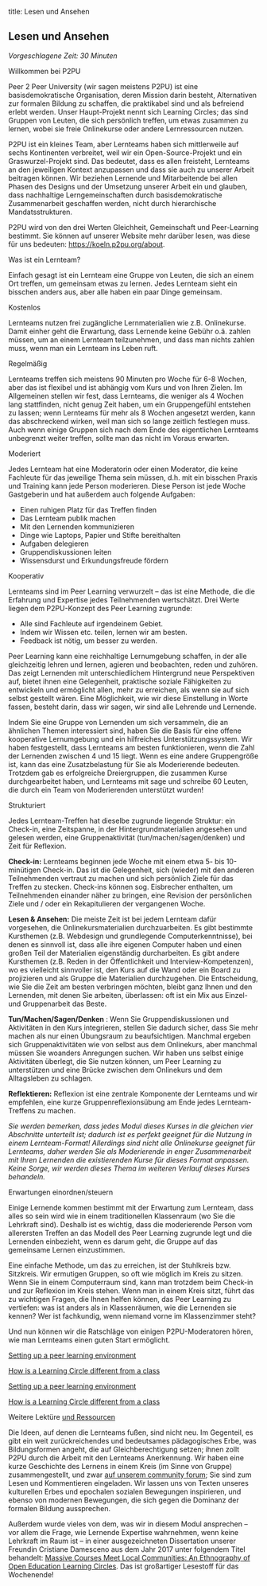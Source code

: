 title: Lesen und Ansehen

## Lesen und Ansehen

_Vorgeschlagene Zeit: 30 Minuten_

Willkommen bei P2PU

Peer 2 Peer University (wir sagen meistens P2PU) ist eine basisdemokratische Organisation, deren Mission darin besteht, Alternativen zur formalen Bildung zu schaffen, die praktikabel sind und als befreiend erlebt werden. Unser Haupt-Projekt nennt sich Learning Circles; das sind Gruppen von Leuten, die sich persönlich treffen, um etwas zusammen zu lernen, wobei sie freie Onlinekurse oder andere Lernressourcen nutzen.

P2PU ist ein kleines Team, aber Lernteams haben sich mittlerweile auf sechs Kontinenten verbreitet, weil wir ein Open-Source-Projekt und ein Graswurzel-Projekt sind. Das bedeutet, dass es allen freisteht, Lernteams an den jeweiligen Kontext anzupassen und dass sie auch zu unserer Arbeit beitragen können. Wir beziehen Lernende und Mitarbeitende bei allen Phasen des Designs und der Umsetzung unserer Arbeit ein und glauben, dass nachhaltige Lerngemeinschaften durch basisdemokratische Zusammenarbeit geschaffen werden, nicht durch hierarchische Mandatsstrukturen.

P2PU wird von den drei Werten Gleichheit, Gemeinschaft und Peer-Learning bestimmt. Sie können auf unserer Website mehr darüber lesen, was diese für uns bedeuten:
 https://koeln.p2pu.org/about.

Was ist ein Lernteam?

Einfach gesagt ist ein Lernteam eine Gruppe von Leuten, die sich an einem Ort treffen, um gemeinsam etwas zu lernen. Jedes Lernteam sieht ein bisschen anders aus, aber alle haben ein paar Dinge gemeinsam.

Kostenlos

Lernteams nutzen frei zugängliche Lernmaterialien wie z.B. Onlinekurse. Damit einher geht die Erwartung, dass Lernende keine Gebühr o.ä. zahlen müssen, um an einem Lernteam teilzunehmen, und dass man nichts zahlen muss, wenn man ein Lernteam ins Leben ruft.

Regelmäßig

Lernteams treffen sich meistens 90 Minuten pro Woche für 6-8 Wochen, aber das ist flexibel und ist abhängig vom Kurs und von Ihren Zielen. Im Allgemeinen stellen wir fest, dass Lernteams, die weniger als 4 Wochen lang stattfinden, nicht genug Zeit haben, um ein Gruppengefühl entstehen zu lassen; wenn Lernteams für mehr als 8 Wochen angesetzt werden, kann das abschreckend wirken, weil man sich so lange zeitlich festlegen muss. Auch wenn einige Gruppen sich nach dem Ende des eigentlichen Lernteams unbegrenzt weiter treffen, sollte man das nicht im Voraus erwarten.

Moderiert

Jedes Lernteam hat eine Moderatorin oder einen Moderator, die keine Fachleute für das jeweilige Thema sein müssen, d.h. mit ein bisschen Praxis und Training kann jede Person moderieren. Diese Person ist jede Woche Gastgeberin und hat außerdem auch folgende Aufgaben:

- Einen ruhigen Platz für das Treffen finden
- Das Lernteam publik machen
- Mit den Lernenden kommunizieren
- Dinge wie Laptops, Papier und Stifte bereithalten
- Aufgaben delegieren
- Gruppendiskussionen leiten
- Wissensdurst und Erkundungsfreude fördern

Kooperativ

Lernteams sind im Peer Learning verwurzelt – das ist eine Methode, die die Erfahrung und Expertise jedes Teilnehmenden wertschätzt. Drei Werte liegen dem P2PU-Konzept des Peer Learning zugrunde:

- Alle sind Fachleute auf irgendeinem Gebiet.
- Indem wir Wissen etc. teilen, lernen wir am besten.
- Feedback ist nötig, um besser zu werden.

Peer Learning kann eine reichhaltige Lernumgebung schaffen, in der alle gleichzeitig lehren und lernen, agieren und beobachten, reden und zuhören. Das zeigt Lernenden mit unterschiedlichem Hintergrund neue Perspektiven auf, bietet ihnen eine Gelegenheit, praktische soziale Fähigkeiten zu entwickeln und ermöglicht allen, mehr zu erreichen, als wenn sie auf sich selbst gestellt wären. Eine Möglichkeit, wie wir diese Einstellung in Worte fassen, besteht darin, dass wir sagen, wir sind alle Lehrende und Lernende.

Indem Sie eine Gruppe von Lernenden um sich versammeln, die an ähnlichen Themen interessiert sind, haben Sie die Basis für eine offene kooperative Lernumgebung und ein hilfreiches Unterstützungssystem. Wir haben festgestellt, dass Lernteams am besten funktionieren, wenn die Zahl der Lernenden zwischen 4 und 15 liegt. Wenn es eine andere Gruppengröße ist, kann das eine Zusatzbelastung für Sie als Moderierende bedeuten. Trotzdem gab es erfolgreiche Dreiergruppen, die zusammen Kurse durchgearbeitet haben, und Lernteams mit sage und schreibe 60 Leuten, die durch ein Team von Moderierenden unterstützt wurden!

Strukturiert

Jedes Lernteam-Treffen hat dieselbe zugrunde liegende Struktur: ein Check-in, eine Zeitspanne, in der Hintergrundmaterialien angesehen und gelesen werden, eine Gruppenaktivität (tun/machen/sagen/denken) und Zeit für Reflexion.

**Check-in:** Lernteams beginnen jede Woche mit einem etwa 5- bis 10-minütigen Check-in. Das ist die Gelegenheit, sich (wieder) mit den anderen Teilnehmenden vertraut zu machen und sich persönlich Ziele für das Treffen zu stecken. Check-ins können sog. Eisbrecher enthalten, um Teilnehmenden einander näher zu bringen, eine Revision der persönlichen Ziele und / oder ein Rekapitulieren der vergangenen Woche.

**Lesen &amp; Ansehen:** Die meiste Zeit ist bei jedem Lernteam dafür vorgesehen, die Onlinekursmaterialien durchzuarbeiten. Es gibt bestimmte Kursthemen (z.B. Webdesign und grundlegende Computerkenntnisse), bei denen es sinnvoll ist, dass alle ihre eigenen Computer haben und einen großen Teil der Materialien eigenständig durcharbeiten. Es gibt andere Kursthemen (z.B. Reden in der Öffentlichkeit und Interview-Kompetenzen), wo es vielleicht sinnvoller ist, den Kurs auf die Wand oder ein Board zu projizieren und als Gruppe die Materialien durchzugehen. Die Entscheidung, wie Sie die Zeit am besten verbringen möchten, bleibt ganz Ihnen und den Lernenden, mit denen Sie arbeiten, überlassen: oft ist ein Mix aus Einzel- und Gruppenarbeit das Beste.

**Tun/Machen/Sagen/Denken** : Wenn Sie Gruppendiskussionen und Aktivitäten in den Kurs integrieren, stellen Sie dadurch sicher, dass Sie mehr machen als nur einen Übungsraum zu beaufsichtigen. Manchmal ergeben sich Gruppenaktivitäten wie von selbst aus dem Onlinekurs, aber manchmal müssen Sie woanders Anregungen suchen. Wir haben uns selbst einige Aktivitäten überlegt, die Sie nutzen können, um Peer Learning zu unterstützen und eine Brücke zwischen dem Onlinekurs und dem Alltagsleben zu schlagen.

**Reflektieren:** Reflexion ist eine zentrale Komponente der Lernteams und wir empfehlen, eine kurze Gruppenreflexionsübung am Ende jedes Lernteam-Treffens zu machen.

_Sie werden bemerken, dass jedes Modul dieses Kurses in die gleichen vier Abschnitte unterteilt ist; dadurch ist es perfekt geeignet für die Nutzung in einem Lernteam-Format! Allerdings sind nicht alle Onlinekurse geeignet für Lernteams, daher werden Sie als Moderierende in enger Zusammenarbeit mit Ihren Lernenden die existierenden Kurse für dieses Format anpassen. Keine Sorge, wir werden dieses Thema im weiteren Verlauf dieses Kurses behandeln._

Erwartungen einordnen/steuern

Einige Lernende kommen bestimmt mit der Erwartung zum Lernteam, dass alles so sein wird wie in einem traditionellen Klassenraum (wo Sie die Lehrkraft sind). Deshalb ist es wichtig, dass die moderierende Person vom allerersten Treffen an das Modell des Peer Learning zugrunde legt und die Lernenden einbezieht, wenn es darum geht, die Gruppe auf das gemeinsame Lernen einzustimmen.

Eine einfache Methode, um das zu erreichen, ist der Stuhlkreis bzw. Sitzkreis. Wir ermutigen Gruppen, so oft wie möglich im Kreis zu sitzen. Wenn Sie in einem Computerraum sind, kann man trotzdem beim Check-in und zur Reflexion im Kreis stehen. Wenn man in einem Kreis sitzt, führt das zu wichtigen Fragen, die Ihnen helfen können, das Peer Learning zu vertiefen: was ist anders als in Klassenräumen, wie die Lernenden sie kennen? Wer ist fachkundig, wenn niemand vorne im Klassenzimmer steht?

Und nun können wir die Ratschläge von einigen P2PU-Moderatoren hören, wie man Lernteams einen guten Start ermöglicht.

[Setting up a peer learning environment](https://www.youtube.com/embed/KGgECP9qgJI)

[How is a Learning Circle different from a class](https://www.youtube.com/embed/1uhBWqLXlBY)

[Setting up a peer learning environment](https://www.youtube.com/embed/KGgECP9qgJI)

[How is a Learning Circle different from a class](https://www.youtube.com/embed/1uhBWqLXlBY)

Weitere Lektüre [und Ressourcen](https://learningcircles.p2pu.org/en/studygroup/create/?course_id=480)

Die Ideen, auf denen die Lernteams fußen, sind nicht neu. Im Gegenteil, es gibt ein weit zurückreichendes und bedeutsames pädagogisches Erbe, was Bildungsformen angeht, die auf Gleichberechtigung setzen; ihnen zollt P2PU durch die Arbeit mit den Lernteams Anerkennung. Wir haben eine kurze Geschichte des Lernens in einem Kreis (im Sinne von Gruppe) zusammengestellt, und zwar [auf unserem community forum](https://community.p2pu.org/t/the-history-of-learning-in-a-circle/2777); Sie sind zum Lesen und Kommentieren eingeladen. Wir lassen uns von Texten unseres kulturellen Erbes und epochalen sozialen Bewegungen inspirieren, und ebenso von modernen Bewegungen, die sich gegen die Dominanz der formalen Bildung aussprechen.

Außerdem wurde vieles von dem, was wir in diesem Modul ansprechen – vor allem die Frage, wie Lernende Expertise wahrnehmen, wenn keine Lehrkraft im Raum ist – in einer ausgezeichneten Dissertation unserer Freundin Cristiane Damesceno aus dem Jahr 2017 unter folgendem Titel behandelt: [Massive Courses Meet Local Communities: An Ethnography of Open Education Learning Circles](https://repository.lib.ncsu.edu/handle/1840.20/33714). Das ist großartiger Lesestoff für das Wochenende!
